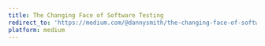 ```yaml
---
title: The Changing Face of Software Testing
redirect_to: 'https://medium.com/@dannysmith/the-changing-face-of-software-testing-f9609c5e16bc'
platform: medium
---
```

